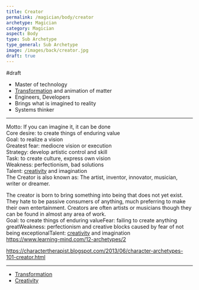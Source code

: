 ```yaml
---
title: Creator
permalink: /magician/body/creator
archetype: Magician
category: Magician
aspect: Body
type: Sub Archetype
type_general: Sub Archetype
image: /images/back/creator.jpg
draft: true
---
```

#draft   
- Master of technology  
- [Transformation](/magician/body/creator/[transformation](/magician/body/creator/transformation)) and animation of matter  
- Engineers, Developers  
- Brings what is imagined to reality  
- Systems thinker  
  
---  
Motto: If you can imagine it, it can be done  
Core desire: to create things of enduring value  
Goal: to realize a vision  
Greatest fear: mediocre vision or execution  
Strategy: develop artistic control and skill  
Task: to create culture, express own vision  
Weakness: perfectionism, bad solutions  
Talent: [creativity](/magician/body/creator/creativity) and imagination  
The Creator is also known as: The artist, inventor, innovator, musician, writer or dreamer.  
  
The creator is born to bring something into being that does not yet exist. They hate to be passive consumers of anything, much preferring to make their own entertainment. Creators are often artists or musicians though they can be found in almost any area of work.  
Goal: to create things of enduring valueFear: failing to create anything greatWeakness: perfectionism and creative blocks caused by fear of not being exceptionalTalent: [creativity](/magician/body/creator/creativity) and imagination  
https://www.learning-mind.com/12-archetypes/2  
  
https://charactertherapist.blogspot.com/2013/06/character-archetypes-101-creator.html  

---
- [Transformation](/magician/body/creator/transformation)
- [Creativity](/magician/body/creator/creativity)
